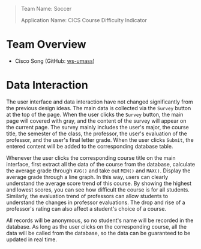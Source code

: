 > Team Name: Soccer
>
> Application Name: CICS Course Difficulty Indicator

# Team Overview

- Cisco Song (GitHub: [ws-umass](https://github.com/ws-umass))

# Data Interaction

The user interface and data interaction have not changed significantly from the previous design ideas. The main data is collected via the `Survey` button at the top of the page. When the user clicks the `Survey` button, the main page will covered with gray, and the content of the survey will appear on the current page. The survey mainly includes the user's major, the course title, the semester of the class, the professor, the user's evaluation of the professor, and the user's final letter grade. When the user clicks `Submit`, the entered content will be added to the corresponding database table.

Whenever the user clicks the corresponding course title on the main interface, first extract all the data of the course from the database, calculate the average grade through `AVG()` and take out `MIN()` and `MAX()`. Display the average grade through a line graph. In this way, users can clearly understand the average score trend of this course. By showing the highest and lowest scores, you can see how difficult the course is for all students. Similarly, the evaluation trend of professors can allow students to understand the changes in professor evaluations. The drop and rise of a professor's rating can also affect a student's choice of a course.

All records will be anonymous, so no student's name will be recorded in the database. As long as the user clicks on the corresponding course, all the data will be called from the database, so the data can be guaranteed to be updated in real time.
